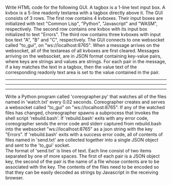 Write HTML code for the following GUI.
A tagbox is a 1-line text input box.
A kvbox is a 5-line readonly textarea with a tagbox directly above it.
The GUI consists of 3 rows.
The first row contains 4 kvboxes. Their input boxes are initialized with text "Common Lisp", "Python", "Javascript" and "WASM", respectively.
The second row contains one kvbox with its input box initialized to text "Errors".
The third row contains three kvboxes with input box text "A", "B" and "C", respectively.
The GUI connects to one websocket called "to_gui", on "ws://localhost:8765".
When a message arrives on the websocket, all of the textareas of all kvboxes are first cleared.
Messages arriving on the websocket, are in JSON format containing key-value pairs, where keys are strings and values are strings.
For each pair in the message, if a key matches the text in a tagbox, then the value text of the corresponding readonly text area is set to the value contained in the pair.

---
---
---

Write a Python program called 'coreographer.py' that watches all of the files named in 'watch.txt' every 0.02 seconds. 
Coreographer creates and serves a websocket called "to_gui" on "ws://localhost:8765".
If any of the watched files has changed, choreographer spawns a subprocess that invokes the shell script 'rebuild.bash'. 
If 'rebuild.bash' exits with any error code, coreographer sends the error code and stderr captured from rebuild.bash into the websocket "ws://localhost:8765" as a json string with the key "Errors".
If 'rebuild.bash' exits with a success error code, all of contents of files named in 'send.txt' are collected together into a single JSON object and sent to the 'to_gui' socket.  
The format of 'send.txt' is lines of text. Each line consist of two items separated by one of more spaces. The first of each pair is a JSON object key, the second of the pair is the name of a file whose contents are to be associated with the key. The contents of the files need to be encoded so that they can be easily decoded as strings by Javascript in the receiving browser.

